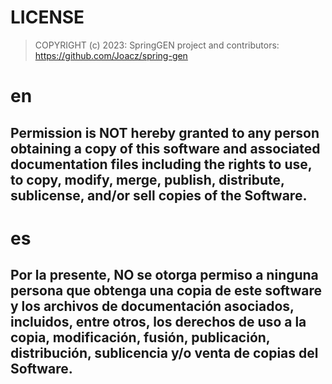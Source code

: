 # LICENSE

> COPYRIGHT (c) 2023: SpringGEN project and contributors: https://github.com/Joacz/spring-gen

# en

## Permission is NOT hereby granted to any person obtaining a copy of this software and associated documentation files including the rights to use, to copy, modify, merge, publish, distribute, sublicense, and/or sell copies of the Software.

# es

## Por la presente, NO se otorga permiso a ninguna persona que obtenga una copia de este software y los archivos de documentación asociados, incluidos, entre otros, los derechos de uso a la copia, modificación, fusión, publicación, distribución, sublicencia y/o venta de copias del Software.
